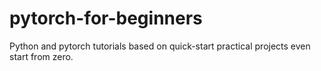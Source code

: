 # pytorch-for-beginners
Python and pytorch tutorials based on quick-start practical projects even start from zero.
